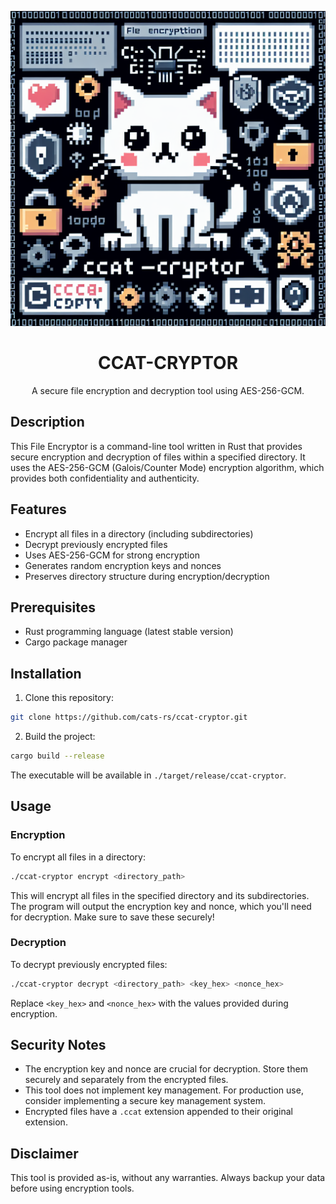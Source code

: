 <div align="center">

![AI Generated ccat-cryptor logo](./assets/ai-logo-1.png)

# CCAT-CRYPTOR

A secure file encryption and decryption tool using AES-256-GCM.

</div>

## Description

This File Encryptor is a command-line tool written in Rust that provides secure encryption and decryption of files within a specified directory. It uses the AES-256-GCM (Galois/Counter Mode) encryption algorithm, which provides both confidentiality and authenticity.

## Features

- Encrypt all files in a directory (including subdirectories)
- Decrypt previously encrypted files
- Uses AES-256-GCM for strong encryption
- Generates random encryption keys and nonces
- Preserves directory structure during encryption/decryption

## Prerequisites

- Rust programming language (latest stable version)
- Cargo package manager

## Installation

1. Clone this repository:

```bash
git clone https://github.com/cats-rs/ccat-cryptor.git
```

2. Build the project:

```bash
cargo build --release
```

The executable will be available in `./target/release/ccat-cryptor`.

## Usage

### Encryption

To encrypt all files in a directory:

```bash
./ccat-cryptor encrypt <directory_path>
```

This will encrypt all files in the specified directory and its subdirectories. The program will output the encryption key and nonce, which you'll need for decryption. Make sure to save these securely!

### Decryption

To decrypt previously encrypted files:

```bash
./ccat-cryptor decrypt <directory_path> <key_hex> <nonce_hex>
```

Replace `<key_hex>` and `<nonce_hex>` with the values provided during encryption.

## Security Notes

- The encryption key and nonce are crucial for decryption. Store them securely and separately from the encrypted files.
- This tool does not implement key management. For production use, consider implementing a secure key management system.
- Encrypted files have a `.ccat` extension appended to their original extension.

## Disclaimer

This tool is provided as-is, without any warranties. Always backup your data before using encryption tools.
